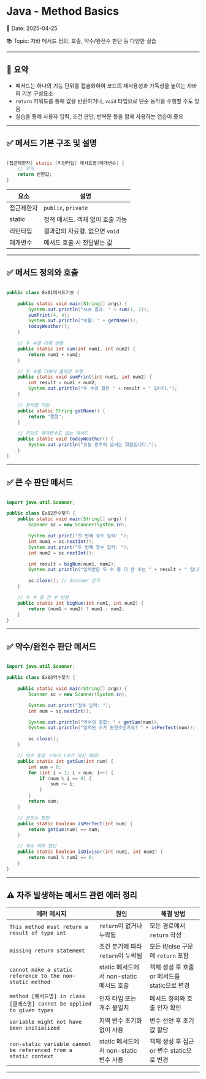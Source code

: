 # Java - Method Basics

📅 Date: 2025-04-25

📚 Topic: 자바 메서드 정의, 호출, 약수/완전수 판단 등 다양한 실습

---

## 📌 요약

- 메서드는 하나의 기능 단위를 캡슐화하여 코드의 재사용성과 가독성을 높이는 자바의 기본 구성요소
- `return` 키워드를 통해 값을 반환하거나, `void` 타입으로 단순 동작을 수행할 수도 있음
- 실습을 통해 사용자 입력, 조건 판단, 반복문 등을 함께 사용하는 연습이 중요

---

## ✅ 메서드 기본 구조 및 설명

```java

[접근제한자] static [리턴타입] 메서드명(매개변수) {
    // 로직
    return 반환값;
}

```

| 요소 | 설명 |
| --- | --- |
| 접근제한자 | `public`, `private` |
| static | 정적 메서드. 객체 없이 호출 가능 |
| 리턴타입 | 결과값의 자료형. 없으면 `void` |
| 매개변수 | 메서드 호출 시 전달받는 값 |

---

## ✅ 메서드 정의와 호출

```java

public class Ex01메서드기초 {

    public static void main(String[] args) {
        System.out.println("sum 결과: " + sum(1, 2));
        sumPrint(4, 4);
        System.out.println("이름: " + getName());
        todayWeather();
    }

    // 두 수를 더해 반환
    public static int sum(int num1, int num2) {
        return num1 + num2;
    }

    // 두 수를 더해서 출력만 수행
    public static void sumPrint(int num1, int num2) {
        int result = num1 + num2;
        System.out.println("두 수의 합은 " + result + " 입니다.");
    }

    // 문자열 리턴
    public static String getName() {
        return "깔깔";
    }

    // 리턴도 매개변수도 없는 메서드
    public static void todayWeather() {
        System.out.println("오늘 광주의 날씨는 맑음입니다.");
    }
}

```

---

## ✅ 큰 수 판단 메서드

```java

import java.util.Scanner;

public class Ex02큰수찾기 {
    public static void main(String[] args) {
        Scanner sc = new Scanner(System.in);

        System.out.print("첫 번째 정수 입력: ");
        int num1 = sc.nextInt();
        System.out.print("두 번째 정수 입력: ");
        int num2 = sc.nextInt();

        int result = bigNum(num1, num2);
        System.out.println("입력받은 두 수 중 더 큰 수는 " + result + " 입니다.");

        sc.close(); // Scanner 닫기
    }

    // 두 수 중 큰 수 반환
    public static int bigNum(int num1, int num2) {
        return (num1 > num2) ? num1 : num2;
    }
}

```

---

## ✅ 약수/완전수 판단 메서드

```java

import java.util.Scanner;

public class Ex03약수찾기 {

    public static void main(String[] args) {
        Scanner sc = new Scanner(System.in);

        System.out.print("정수 입력: ");
        int num = sc.nextInt();

        System.out.println("약수의 총합: " + getSum(num));
        System.out.println("입력된 수가 완전수인가요? " + isPerfect(num));

        sc.close();
    }

    // 약수 총합 구하기 (자기 자신 제외)
    public static int getSum(int num) {
        int sum = 0;
        for (int i = 1; i < num; i++) {
            if (num % i == 0) {
                sum += i;
            }
        }
        return sum;
    }

    // 완전수 판단
    public static boolean isPerfect(int num) {
        return getSum(num) == num;
    }

    // 약수 여부 판단
    public static boolean isDivisor(int num1, int num2) {
        return num1 % num2 == 0;
    }
}

```

---

## ⚠️ 자주 발생하는 메서드 관련 에러 정리

| 에러 메시지 | 원인 | 해결 방법 |
| --- | --- | --- |
| `This method must return a result of type int` | `return`이 없거나 누락됨 | 모든 경로에서 `return` 작성 |
| `missing return statement` | 조건 분기에 따라 `return`이 누락됨 | 모든 if/else 구문에 `return` 포함 |
| `cannot make a static reference to the non-static method` | static 메서드에서 non-static 메서드 호출 | 객체 생성 후 호출 or 메서드를 static으로 변경 |
| `method [메서드명] in class [클래스명] cannot be applied to given types` | 인자 타입 또는 개수 불일치 | 메서드 정의와 호출 인자 확인 |
| `variable might not have been initialized` | 지역 변수 초기화 없이 사용 | 변수 선언 후 초기값 할당 |
| `non-static variable cannot be referenced from a static context` | static 메서드에서 non-static 변수 사용 | 객체 생성 후 접근 or 변수 static으로 변경 |

---
